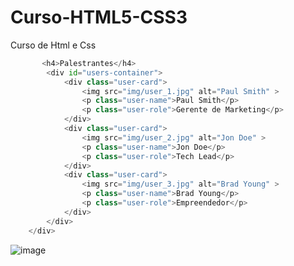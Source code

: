 # Curso-HTML5-CSS3
Curso de Html e Css

```python
       <h4>Palestrantes</h4>
        <div id="users-container">
            <div class="user-card">
                <img src="img/user_1.jpg" alt="Paul Smith" >
                <p class="user-name">Paul Smith</p>
                <p class="user-role">Gerente de Marketing</p>
            </div>
            <div class="user-card">
                <img src="img/user_2.jpg" alt="Jon Doe" >
                <p class="user-name">Jon Doe</p>
                <p class="user-role">Tech Lead</p>
            </div>
            <div class="user-card">
                <img src="img/user_3.jpg" alt="Brad Young" >
                <p class="user-name">Brad Young</p>
                <p class="user-role">Empreendedor</p>
            </div>
        </div>
    </div>

```


![image](https://user-images.githubusercontent.com/33934341/200561239-a3a2902a-0e18-4b47-9eb7-717b6f30e575.png)
